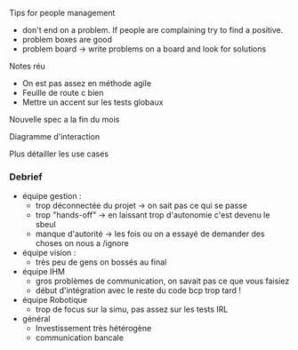 
Tips for people management

- don't end on a problem. If people are complaining try to find a positive.
- problem boxes are good
- problem board -> write problems on a board and look for solutions



Notes réu 

- On est pas assez en méthode agile
- Feuille de route c bien
- Mettre un accent sur les tests globaux

Nouvelle spec a la fin du mois

Diagramme d'interaction

Plus détailler les use cases



### Debrief

- équipe gestion :
	- trop déconnectée du projet -> on sait pas ce qui se passe
	- trop "hands-off" -> en laissant trop d'autonomie c'est devenu le sbeul
	- manque d'autorité -> les fois ou on a essayé de demander des choses on nous a /ignore
- équipe vision :
	- très peu de gens on bossés au final
- équipe IHM
	- gros problèmes de communication, on savait pas ce que vous faisiez
	- début d'intégration avec le reste du code bcp trop tard !
- équipe Robotique
	- trop de focus sur la simu, pas assez sur les tests IRL
- général
	- Investissement très hétérogène
	- communication bancale